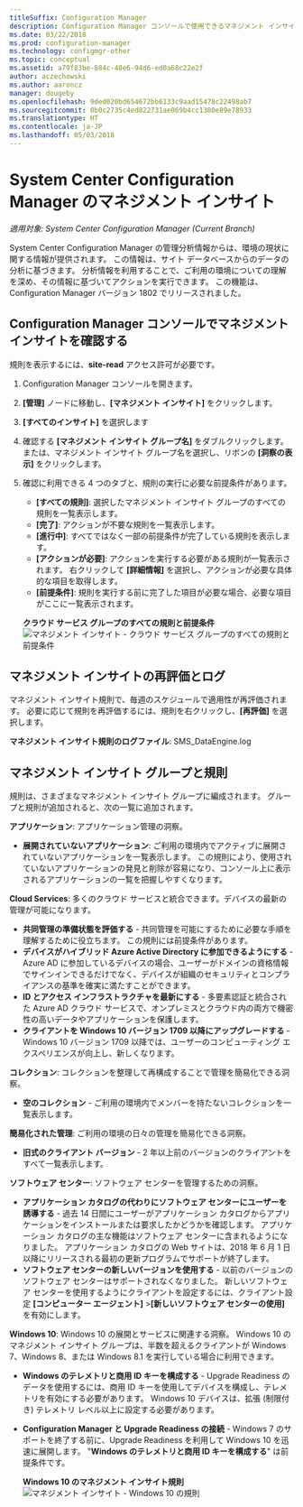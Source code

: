 ```yaml
---
titleSuffix: Configuration Manager
description: Configuration Manager コンソールで使用できるマネジメント インサイト機能について説明します。
ms.date: 03/22/2018
ms.prod: configuration-manager
ms.technology: configmgr-other
ms.topic: conceptual
ms.assetid: a79f83be-884c-48e6-94d6-ed0a68c22e2f
author: aczechowski
ms.author: aaroncz
manager: dougeby
ms.openlocfilehash: 9ded020bd654672bb6133c9aad15478c22498ab7
ms.sourcegitcommit: 0b0c2735c4ed822731ae069b4cc1380e89e78933
ms.translationtype: HT
ms.contentlocale: ja-JP
ms.lasthandoff: 05/03/2018
---
```

# <a name="management-insights-in-system-center-configuration-manager"></a>System Center Configuration Manager のマネジメント インサイト

*適用対象: System Center Configuration Manager (Current Branch)*

System Center Configuration Manager の管理分析情報からは、環境の現状に関する情報が提供されます。 この情報は、サイト データベースからのデータの分析に基づきます。 分析情報を利用することで、ご利用の環境についての理解を深め、その情報に基づいてアクションを実行できます。 この機能は、Configuration Manager バージョン 1802 でリリースされました。 <!--1353967-->

## <a name="review-management-insights-in-the-configuration-manager-console"></a>Configuration Manager コンソールでマネジメント インサイトを確認する 
規則を表示するには、**site-read** アクセス許可が必要です。

1. Configuration Manager コンソールを開きます。 
2. **[管理]** ノードに移動し、**[マネジメント インサイト]** をクリックします。
3. **[すべてのインサイト]** を選択します
4. 確認する **[マネジメント インサイト グループ名]** をダブルクリックします。 または、マネジメント インサイト グループ名を選択し、リボンの **[洞察の表示]** をクリックします。 
5. 確認に利用できる 4 つのタブと、規則の実行に必要な前提条件があります。 
    - **[すべての規則]**: 選択したマネジメント インサイト グループのすべての規則を一覧表示します。
    - **[完了]**: アクションが不要な規則を一覧表示します。 
    - **[進行中]**: すべてではなく一部の前提条件が完了している規則を表示します。
    - **[アクションが必要]**: アクションを実行する必要がある規則が一覧表示されます。 右クリックして **[詳細情報]** を選択し、アクションが必要な具体的な項目を取得します。 
    - **[前提条件]**: 規則を実行する前に完了した項目が必要な場合、必要な項目がここに一覧表示されます。   
    
    **クラウド サービス グループのすべての規則と前提条件** ![マネジメント インサイト - クラウド サービス グループのすべての規則と前提条件](./media/Management-insights-all-cloud-rules.png)

## <a name="management-insights-reevaluation-and-logging"></a>マネジメント インサイトの再評価とログ
マネジメント インサイト規則で、毎週のスケジュールで適用性が再評価されます。 必要に応じて規則を再評価するには、規則を右クリックし、**[再評価]** を選択します。

**マネジメント インサイト規則のログファイル**: SMS_DataEngine.log
## <a name="management-insights-groups-and-rules"></a>マネジメント インサイト グループと規則
規則は、さまざまなマネジメント インサイト グループに編成されます。 グループと規則が追加されると、次の一覧に追加されます。

**アプリケーション**: アプリケーション管理の洞察。

- **展開されていないアプリケーション**: ご利用の環境内でアクティブに展開されていないアプリケーションを一覧表示します。 この規則により、使用されていないアプリケーションの発見と削除が容易になり、コンソール上に表示されるアプリケーションの一覧を把握しやすくなります。 

**Cloud Services**: 多くのクラウド サービスと統合できます。デバイスの最新の管理が可能になります。 
 - **共同管理の準備状態を評価する** - 共同管理を可能にするために必要な手順を理解するために役立ちます。 この規則には前提条件があります。 
 - **デバイスがハイブリッド Azure Active Directory に参加できるようにする** - Azure AD に参加しているデバイスの場合、ユーザーがドメインの資格情報でサインインできるだけでなく、デバイスが組織のセキュリティとコンプライアンスの基準を確実に満たすことができます。 
 - **ID とアクセス インフラストラクチャを最新にする** - 多要素認証と統合された Azure AD クラウド サービスで、オンプレミスとクラウド内の両方で機密性の高いデータやアプリケーションを保護します。 
 - **クライアントを Windows 10 バージョン 1709 以降にアップグレードする** - Windows 10 バージョン 1709 以降では、ユーザーのコンピューティング エクスペリエンスが向上し、新しくなります。 


**コレクション**: コレクションを整理して再構成することで管理を簡易化できる洞察。
   - **空のコレクション** - ご利用の環境内でメンバーを持たないコレクションを一覧表示します。 

**簡易化された管理**: ご利用の環境の日々の管理を簡易化できる洞察。 
   - **旧式のクライアント バージョン** - 2 年以上前のバージョンのクライアントをすべて一覧表示します。 

**ソフトウェア センター**: ソフトウェア センターを管理するための洞察。 
   - **アプリケーション カタログの代わりにソフトウェア センターにユーザーを誘導する** - 過去 14 日間にユーザーがアプリケーション カタログからアプリケーションをインストールまたは要求したかどうかを確認します。 アプリケーション カタログの主な機能はソフトウェア センターに含まれるようになりました。 アプリケーション カタログの Web サイトは、2018 年 6 月 1 日以降にリリースされる最初の更新プログラムでサポートが終了します。
   - **ソフトウェア センターの新しいバージョンを使用する** - 以前のバージョンのソフトウェア センターはサポートされなくなりました。 新しいソフトウェア センターを使用するようにクライアントを設定するには、クライアント設定 **[コンピューター エージェント]** >**[新しいソフトウェア センターの使用]** を有効にします。

**Windows 10**: Windows 10 の展開とサービスに関連する洞察。 Windows 10 のマネジメント インサイト グループは、半数を超えるクライアントが Windows 7、Windows 8、または Windows 8.1 を実行している場合に利用できます。
   - **Windows のテレメトリと商用 ID キーを構成する** - Upgrade Readiness のデータを使用するには、商用 ID キーを使用してデバイスを構成し、テレメトリを有効にする必要があります。 Windows 10 デバイスは、拡張 (制限付き) テレメトリ レベル以上に設定する必要があります。
   - **Configuration Manager と Upgrade Readiness の接続** - Windows 7 のサポートを終了する前に、Upgrade Readiness を利用して Windows 10 を迅速に展開します。 "**Windows のテレメトリと商用 ID キーを構成する**" は前提条件です。

     **Windows 10 のマネジメント インサイト規則**
    ![マネジメント インサイト - Windows 10 の規則](./media/Windows-10-insights-group.png)
    
